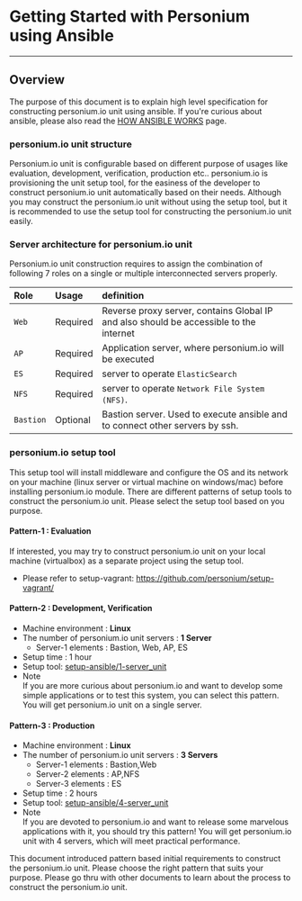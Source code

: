 # Getting Started with Personium using Ansible
-------------------------------

## Overview

The purpose of this document is to explain high level specification for constructing personium.io unit using ansible. If you're curious about ansible, please also read the [HOW ANSIBLE WORKS](http://www.ansible.com/how-ansible-works) page.

### personium.io unit structure

Personium.io unit is configurable based on different purpose of usages like evaluation, development, verification, production etc.. personium.io is provisioning the unit setup tool, for the easiness of the developer to construct personium.io unit automatically based on their needs.
Although you may construct the personium.io unit without using the setup tool, but it is recommended to use the setup tool for constructing the personium.io unit easily.

### Server architecture for personium.io unit
  Personium.io unit construction requires to assign the combination of following 7 roles on a single or multiple interconnected servers properly.


| **Role**     | **Usage**        | **definition**                                                                         |
|:-------------|:-----------------|:---------------------------------------------------------------------------------------|
| `Web`        |  Required        | Reverse proxy server, contains Global IP and also should be accessible to the internet |
| `AP`         |  Required        | Application server, where personium.io will be executed                                |
| `ES`         |  Required        | server to operate `ElasticSearch`                                                      |
| `NFS`        |  Required        | server to operate `Network File System (NFS)`.                                         |
| `Bastion`    |  Optional        | Bastion server. Used to execute ansible and to connect other servers by ssh.           |


### personium.io setup tool

This setup tool will install middleware and configure the OS and its network on your machine (linux server or virtual machine on windows/mac) before installing personium.io module.
There are different patterns of setup tools to construct the personium.io unit. Please select the setup tool based on you purpose.

#### Pattern-1 : Evaluation

If interested, you may try to construct personium.io unit on your local machine (virtualbox) as a separate project using the setup tool.

* Please refer to setup-vagrant: https://github.com/personium/setup-vagrant/

#### Pattern-2 : Development, Verification

* Machine environment : **Linux**
* The number of personium.io unit servers : **1 Server**
  * Server-1 elements : Bastion, Web, AP, ES
* Setup time : 1 hour
* Setup tool: [setup-ansible/1-server_unit](https://github.com/personium/setup-ansible/tree/master/1-server_unit "1-server_unit")
* Note  
  If you are more curious about personium.io and want to develop some simple applications or to test this system, you can select this pattern. You will get personium.io unit on a single server.

#### Pattern-3 : Production

* Machine environment : **Linux**
* The number of personium.io unit servers : **3 Servers**
  * Server-1 elements : Bastion,Web
  * Server-2 elements : AP,NFS
  * Server-3 elements : ES
* Setup time :  2 hours
* Setup tool: [setup-ansible/4-server_unit](https://github.com/personium/setup-ansible/tree/master/3-server_unit "4-server_unit")
* Note  
  If you are devoted to personium.io and want to release some marvelous applications with it, you should try this pattern! You will get personium.io unit with 4 servers, which will meet practical performance.


This document introduced pattern based initial requirements to construct the personium.io unit. Please choose the right pattern that suits your purpose.
Please go thru with other documents to learn about the process to construct the personium.io unit.
